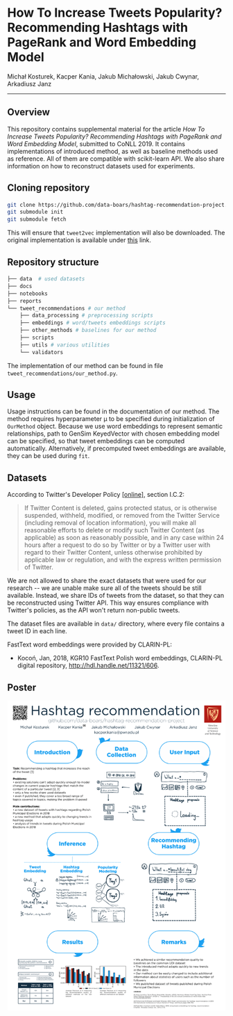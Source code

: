 # How To Increase Tweets Popularity? Recommending Hashtags with PageRank and Word Embedding Model
Michał Kosturek, Kacper Kania, Jakub Michałowski, Jakub Cwynar, Arkadiusz Janz

---

## Overview

This repository contains supplemental material for 
the article _How To Increase Tweets Popularity? Recommending Hashtags with PageRank and Word Embedding Model_, submitted to CoNLL 2019. It contains implementations of introduced method, as well as baseline methods used as reference. All of them are compatible with scikit-learn API. We also share information on how to reconstruct datasets used for experiments.

## Cloning repository

```bash
git clone https://github.com/data-boars/hashtag-recommendation-project.git
git submodule init
git submodule fetch
```

This will ensure that `tweet2vec` implementation will also be downloaded. The
original implementation is available under 
[this](https://github.com/bdhingra/tweet2vec) link.

## Repository structure 

```python
├── data  # used datasets
├── docs
├── notebooks
├── reports
└── tweet_recommendations # our method
    ├── data_processing # preprocessing scripts
    ├── embeddings # word/tweets embeddings scripts
    ├── other_methods # baselines for our method
    ├── scripts
    ├── utils # various utilities
    └── validators
```

The implementation of our method can be found in file `tweet_recommendations/our_method.py`. 

## Usage

Usage instructions can be found in the documentation of our method. The method requires hyperparameter μ to be specified during initialization of `OurMethod` object. Because we use word embeddings to represent semantic relationships, path to GenSim KeyedVector with chosen embedding model can be specified, so that tweet embeddings can be computed automatically. Alternatively,
if precomputed tweet embeddings are available, they can be used during `fit`.

## Datasets

According to Twitter's Developer Policy [[online]](https://developer.twitter.com/en/developer-terms/agreement-and-policy.html#c-respect-users-control-and-privacy), section
I.C.2:

> If Twitter Content is deleted, gains protected status, or is otherwise suspended, withheld, modified, or removed from the Twitter Service (including removal of location information), you will make all reasonable efforts to delete or modify such Twitter Content (as applicable) as soon as reasonably possible, and in any case within 24 hours after a request to do so by Twitter or by a Twitter user with regard to their Twitter Content, unless otherwise prohibited by applicable law or regulation, and with the express written permission of Twitter.

We are not allowed to share the exact datasets that were used for our research -- we are unable make sure all of the tweets should be still available. Instead, we share IDs of tweets from the dataset, so that they can be reconstructed using Twitter API. This way ensures compliance with Twitter's policies, as the API won't return non-public tweets. 

The dataset files are available in `data/` directory,
where every file contains a tweet ID in each line.

FastText word embeddings were provided by CLARIN-PL:
- Kocoń, Jan, 2018, KGR10 FastText Polish word embeddings, CLARIN-PL digital repository, http://hdl.handle.net/11321/606.

## Poster
![poster](./poster.png "Poster")
